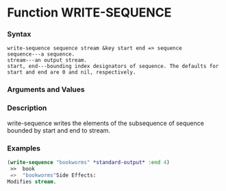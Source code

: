 <!-- Generated on 05/10/2020 by https://github.com/anto2oo/clhs-evolved -->

# Function WRITE-SEQUENCE

### Syntax
`write-sequence sequence stream &key start end => sequence`  
`sequence---a sequence.`  
`stream---an output stream.`  
`start, end---bounding index designators of sequence. The defaults for start and end are 0 and nil, respectively.`  


### Arguments and Values


### Description
write-sequence writes the elements of the subsequence of sequence bounded by start and end to stream.



### Examples
```lisp 
(write-sequence "bookworms" *standard-output* :end 4)
 >>  book
 =>  "bookworms"Side Effects:
Modifies stream.
```

